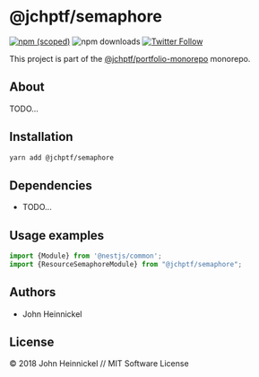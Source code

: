# @jchptf/semaphore

[![npm (scoped)](https://img.shields.io/npm/v/@jchptf/semaphore.svg)](https://www.npmjs.com/package/@jchptf/semaphore)
![npm downloads](https://img.shields.io/npm/dm/@jchptf/semaphore.svg)
[![Twitter Follow](https://img.shields.io/twitter/follow/jchptf_monorepo.svg?style=flat-square&label=twitter)](https://twitter.com/jchptf_monorepo)


This project is part of the
[@jchptf/portfolio-monorepo](https://github.com/jheinnic/portfolio-monorepo/) monorepo.

<!-- TOC depthFrom:2 depthTo:3 -->

<!-- /TOC -->

## About

TODO...

## Installation

```bash
yarn add @jchptf/semaphore
```

## Dependencies

- TODO...

## Usage examples

```typescript
import {Module} from '@nestjs/common';
import {ResourceSemaphoreModule} from "@jchptf/semaphore";
```

## Authors

- John Heinnickel

## License

&copy; 2018 John Heinnickel // MIT Software License
